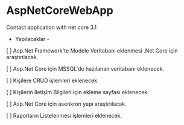 # AspNetCoreWebApp


Contact application with net core 3.1


- Yapılacaklar -

[ ] Asp.Net Framework'te Modele Veritabanı eklenmesi .Net Core için araştırılacak.

[ ] Asp.Net Core için MSSQL'de hazılanan veritabanı eklenecek.

[ ] Kişilere CRUD işlemleri eklenecek.

[ ] Kişilerin İletişim Bilgileri için ekleme sayfası eklenecek.

[ ] Asp.Net Core için asenkron yapı araştırılacak.

[ ] Raporların Listelenmesi işlemleri eklenecek.

